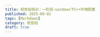 ```yaml
---
title: 视觉组培训：一阶段-windows下C++环境配置
published: 2025-09-02
tags: [Markdown]
category: 视觉组
draft: true
---
```


